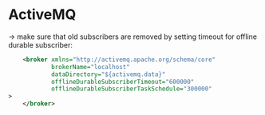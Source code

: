 # ActiveMQ 
-> make sure that old subscribers are removed by setting timeout for offline durable subscriber:
```xml
    <broker xmlns="http://activemq.apache.org/schema/core" 
            brokerName="localhost" 
            dataDirectory="${activemq.data}" 
            offlineDurableSubscriberTimeout="600000" 
            offlineDurableSubscriberTaskSchedule="300000"
>
    </broker>
```
